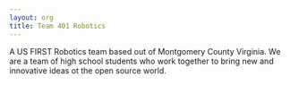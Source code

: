 ```yaml
---
layout: org
title: Team 401 Robotics
---
```

A US FIRST Robotics team based out of Montgomery County Virginia. We are a team of high school students who work together to bring new and innovative ideas ot the open source world.